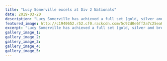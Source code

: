 ```yaml
---
title: "Lucy Somerville excels at Div 2 Nationals"
date: 2019-03-20
description: "Lucy Somerville has achieved a full set (gold, silver and bronze) of Swimming NZ medals at the Div 2 comp in Dunedin!.."
featured_image: http://c1940652.r52.cf0.rackcdn.com/5c92d0e6ff2a7c25ea000598/Lucy-Sommerville.GoldSilverBronze.Chron-20.3.19.jpg
excerpt: "Lucy Somerville has achieved a full set (gold, silver and bronze) of Swimming NZ medals at the Div 2 competition in Dunedin!.."
gallery_image_1: 
gallery_image_2: 
gallery_image_3: 
gallery_image_4: 
gallery_image_5: 
---
```

